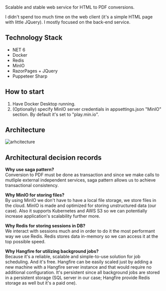 Scalable and stable web service for HTML to PDF conversions.

I didn't spend too much time on the web client (it's a simple HTML page with little JQuery). I mostly focused on the back-end service.

## Technology Stack
- NET 6
- Docker
- Redis
- MinIO
- RazorPages + JQuery
- Puppeteer Sharp

## How to start
1) Have Docker Desktop running.
2) (Optionally) specify MinIO server credentials in appsettings.json "MinIO" section. By default it's set to "play.min.io".

## Architecture
![arhcitecture](https://user-images.githubusercontent.com/122230590/211382169-771d649e-4167-4d34-95ac-f92a66f36a14.jpg)

## Architectural decision records
**Why use saga pattern?**  
Conversion to PDF must be done as transaction and since we make calls to mutliple external independent services, saga pattern allows us to achieve transactional consistency.

**Why MinIO for storing files?**  
By using MinIO we don't have to have a local file storage, we store files in the cloud. MinIO is made and optimized for storing unstructured data (our case). Also it supports Kubernetes and AWS S3 so we can potentially increase application's scalability further more.

**Why Redis for storing sessions in DB?**  
We interact with sessions much and in order to do it the most performant way we use Redis. Redis stores data in-memory so we can access it at the top possible speed.

**Why Hangfire for utilizing background jobs?**  
Because it's a reliable, scalable and simple-to-use solution for job scheduling. And it's free. Hangfire can be easily scaled just by adding a new machine with a Hangfire server instance and that would require no additional configuration. It's persistent since all background jobs are stored in a persistent storage (SQL server in our case; Hangfire provide Redis storage as well but it's a paid one).
